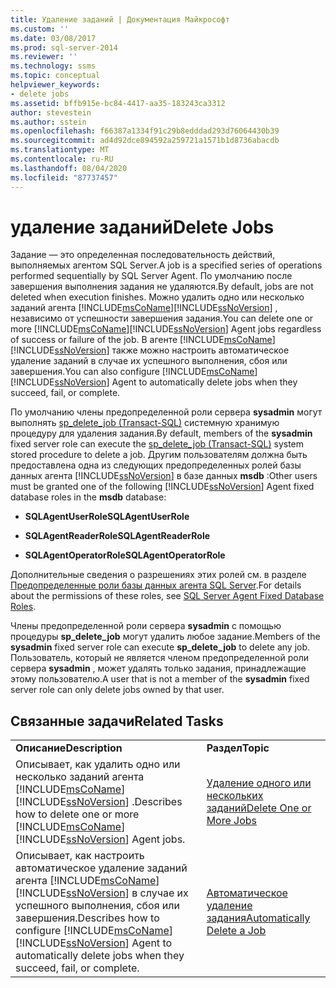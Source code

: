 ```yaml
---
title: Удаление заданий | Документация Майкрософт
ms.custom: ''
ms.date: 03/08/2017
ms.prod: sql-server-2014
ms.reviewer: ''
ms.technology: ssms
ms.topic: conceptual
helpviewer_keywords:
- delete jobs
ms.assetid: bffb915e-bc84-4417-aa35-183243ca3312
author: stevestein
ms.author: sstein
ms.openlocfilehash: f66387a1334f91c29b8edddad293d76064430b39
ms.sourcegitcommit: ad4d92dce894592a259721a1571b1d8736abacdb
ms.translationtype: MT
ms.contentlocale: ru-RU
ms.lasthandoff: 08/04/2020
ms.locfileid: "87737457"
---
```

# <a name="delete-jobs"></a><span data-ttu-id="cb5c3-102">удаление заданий</span><span class="sxs-lookup"><span data-stu-id="cb5c3-102">Delete Jobs</span></span>
  <span data-ttu-id="cb5c3-103">Задание — это определенная последовательность действий, выполняемых агентом SQL Server.</span><span class="sxs-lookup"><span data-stu-id="cb5c3-103">A job is a specified series of operations performed sequentially by SQL Server Agent.</span></span> <span data-ttu-id="cb5c3-104">По умолчанию после завершения выполнения задания не удаляются.</span><span class="sxs-lookup"><span data-stu-id="cb5c3-104">By default, jobs are not deleted when execution finishes.</span></span> <span data-ttu-id="cb5c3-105">Можно удалить одно или несколько заданий агента [!INCLUDE[msCoName](../../includes/msconame-md.md)][!INCLUDE[ssNoVersion](../../includes/ssnoversion-md.md)] , независимо от успешности завершения задания.</span><span class="sxs-lookup"><span data-stu-id="cb5c3-105">You can delete one or more [!INCLUDE[msCoName](../../includes/msconame-md.md)][!INCLUDE[ssNoVersion](../../includes/ssnoversion-md.md)] Agent jobs regardless of success or failure of the job.</span></span> <span data-ttu-id="cb5c3-106">В агенте [!INCLUDE[msCoName](../../includes/msconame-md.md)][!INCLUDE[ssNoVersion](../../includes/ssnoversion-md.md)] также можно настроить автоматическое удаление заданий в случае их успешного выполнения, сбоя или завершения.</span><span class="sxs-lookup"><span data-stu-id="cb5c3-106">You can also configure [!INCLUDE[msCoName](../../includes/msconame-md.md)][!INCLUDE[ssNoVersion](../../includes/ssnoversion-md.md)] Agent to automatically delete jobs when they succeed, fail, or complete.</span></span>  
  
 <span data-ttu-id="cb5c3-107">По умолчанию члены предопределенной роли сервера **sysadmin** могут выполнять [sp_delete_job &#40;Transact-SQL&#41;](/sql/relational-databases/system-stored-procedures/sp-delete-job-transact-sql) системную хранимую процедуру для удаления задания.</span><span class="sxs-lookup"><span data-stu-id="cb5c3-107">By default, members of the **sysadmin** fixed server role can execute the [sp_delete_job &#40;Transact-SQL&#41;](/sql/relational-databases/system-stored-procedures/sp-delete-job-transact-sql) system stored procedure to delete a job.</span></span> <span data-ttu-id="cb5c3-108">Другим пользователям должна быть предоставлена одна из следующих предопределенных ролей базы данных агента [!INCLUDE[ssNoVersion](../../includes/ssnoversion-md.md)] в базе данных **msdb** :</span><span class="sxs-lookup"><span data-stu-id="cb5c3-108">Other users must be granted one of the following [!INCLUDE[ssNoVersion](../../includes/ssnoversion-md.md)] Agent fixed database roles in the **msdb** database:</span></span>  
  
-   <span data-ttu-id="cb5c3-109">**SQLAgentUserRole**</span><span class="sxs-lookup"><span data-stu-id="cb5c3-109">**SQLAgentUserRole**</span></span>  
  
-   <span data-ttu-id="cb5c3-110">**SQLAgentReaderRole**</span><span class="sxs-lookup"><span data-stu-id="cb5c3-110">**SQLAgentReaderRole**</span></span>  
  
-   <span data-ttu-id="cb5c3-111">**SQLAgentOperatorRole**</span><span class="sxs-lookup"><span data-stu-id="cb5c3-111">**SQLAgentOperatorRole**</span></span>  
  
 <span data-ttu-id="cb5c3-112">Дополнительные сведения о разрешениях этих ролей см. в разделе [Предопределенные роли базы данных агента SQL Server](sql-server-agent-fixed-database-roles.md).</span><span class="sxs-lookup"><span data-stu-id="cb5c3-112">For details about the permissions of these roles, see [SQL Server Agent Fixed Database Roles](sql-server-agent-fixed-database-roles.md).</span></span>  
  
 <span data-ttu-id="cb5c3-113">Члены предопределенной роли сервера **sysadmin** с помощью процедуры **sp_delete_job** могут удалить любое задание.</span><span class="sxs-lookup"><span data-stu-id="cb5c3-113">Members of the **sysadmin** fixed server role can execute **sp_delete_job** to delete any job.</span></span> <span data-ttu-id="cb5c3-114">Пользователь, который не является членом предопределенной роли сервера **sysadmin** , может удалять только задания, принадлежащие этому пользователю.</span><span class="sxs-lookup"><span data-stu-id="cb5c3-114">A user that is not a member of the **sysadmin** fixed server role can only delete jobs owned by that user.</span></span>  
  
## <a name="related-tasks"></a><span data-ttu-id="cb5c3-115">Связанные задачи</span><span class="sxs-lookup"><span data-stu-id="cb5c3-115">Related Tasks</span></span>  
  
|||  
|-|-|  
|<span data-ttu-id="cb5c3-116">**Описание**</span><span class="sxs-lookup"><span data-stu-id="cb5c3-116">**Description**</span></span>|<span data-ttu-id="cb5c3-117">**Раздел**</span><span class="sxs-lookup"><span data-stu-id="cb5c3-117">**Topic**</span></span>|  
|<span data-ttu-id="cb5c3-118">Описывает, как удалить одно или несколько заданий агента [!INCLUDE[msCoName](../../includes/msconame-md.md)][!INCLUDE[ssNoVersion](../../includes/ssnoversion-md.md)] .</span><span class="sxs-lookup"><span data-stu-id="cb5c3-118">Describes how to delete one or more [!INCLUDE[msCoName](../../includes/msconame-md.md)][!INCLUDE[ssNoVersion](../../includes/ssnoversion-md.md)] Agent jobs.</span></span>|[<span data-ttu-id="cb5c3-119">Удаление одного или нескольких заданий</span><span class="sxs-lookup"><span data-stu-id="cb5c3-119">Delete One or More Jobs</span></span>](delete-one-or-more-jobs.md)|  
|<span data-ttu-id="cb5c3-120">Описывает, как настроить автоматическое удаление заданий агента [!INCLUDE[msCoName](../../includes/msconame-md.md)][!INCLUDE[ssNoVersion](../../includes/ssnoversion-md.md)] в случае их успешного выполнения, сбоя или завершения.</span><span class="sxs-lookup"><span data-stu-id="cb5c3-120">Describes how to configure [!INCLUDE[msCoName](../../includes/msconame-md.md)][!INCLUDE[ssNoVersion](../../includes/ssnoversion-md.md)] Agent to automatically delete jobs when they succeed, fail, or complete.</span></span>|[<span data-ttu-id="cb5c3-121">Автоматическое удаление задания</span><span class="sxs-lookup"><span data-stu-id="cb5c3-121">Automatically Delete a Job</span></span>](automatically-delete-a-job.md)|  
  
  
